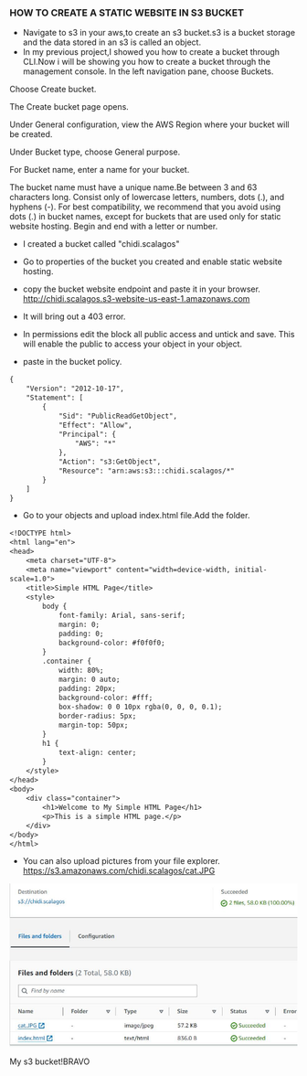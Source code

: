### HOW TO CREATE A STATIC WEBSITE IN S3 BUCKET
- Navigate to s3 in your aws,to create an s3 bucket.s3 is a bucket storage  and the data stored in an s3 is called an object.
- In my previous project,I showed you how to create a bucket through CLI.Now i will be showing you how to create a bucket through the management console.
In the left navigation pane, choose Buckets.

Choose Create bucket.

The Create bucket page opens.

Under General configuration, view the AWS Region where your bucket will be created.

Under Bucket type, choose General purpose.

For Bucket name, enter a name for your bucket.

The bucket name must have a unique name.Be between 3 and 63 characters long.
Consist only of lowercase letters, numbers, dots (.), and hyphens (-). For best compatibility, we recommend that you avoid using dots (.) in bucket names, except for buckets that are used only for static website hosting.
Begin and end with a letter or number.
- I created a bucket called "chidi.scalagos"
- Go to properties of the bucket you created and enable static website hosting.
- copy the bucket website endpoint and paste it in your browser.
http://chidi.scalagos.s3-website-us-east-1.amazonaws.com

- It will bring out a 403 error.
- In permissions edit the block all public access and untick and save. This will enable the public to access your object in your object.
- paste in the bucket policy.
```
{
    "Version": "2012-10-17",
    "Statement": [
        {
            "Sid": "PublicReadGetObject",
            "Effect": "Allow",
            "Principal": {
                "AWS": "*"
            },
            "Action": "s3:GetObject",
            "Resource": "arn:aws:s3:::chidi.scalagos/*"
        }
    ]
}

```
- Go to your objects and upload index.html file.Add the folder.
```
<!DOCTYPE html>
<html lang="en">
<head>
    <meta charset="UTF-8">
    <meta name="viewport" content="width=device-width, initial-scale=1.0">
    <title>Simple HTML Page</title>
    <style>
        body {
            font-family: Arial, sans-serif;
            margin: 0;
            padding: 0;
            background-color: #f0f0f0;
        }
        .container {
            width: 80%;
            margin: 0 auto;
            padding: 20px;
            background-color: #fff;
            box-shadow: 0 0 10px rgba(0, 0, 0, 0.1);
            border-radius: 5px;
            margin-top: 50px;
        }
        h1 {
            text-align: center;
        }
    </style>
</head>
<body>
    <div class="container">
        <h1>Welcome to My Simple HTML Page</h1>
        <p>This is a simple HTML page.</p>
    </div>
</body>
</html>
```
- You can also upload pictures from your file explorer.
https://s3.amazonaws.com/chidi.scalagos/cat.JPG

![alt text](<Images/html.JPG>)

My s3 bucket!BRAVO



